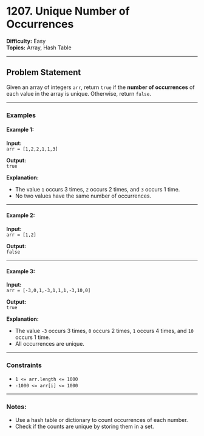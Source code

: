 # 1207. Unique Number of Occurrences

**Difficulty:** Easy  
**Topics:** Array, Hash Table  

---

## Problem Statement

Given an array of integers `arr`, return `true` if the **number of occurrences** of each value in the array is unique. Otherwise, return `false`.

---

### Examples

#### Example 1:

**Input:**  
`arr = [1,2,2,1,1,3]`  

**Output:**  
`true`  

**Explanation:**  
- The value `1` occurs 3 times, `2` occurs 2 times, and `3` occurs 1 time.  
- No two values have the same number of occurrences.

---

#### Example 2:

**Input:**  
`arr = [1,2]`  

**Output:**  
`false`

---

#### Example 3:

**Input:**  
`arr = [-3,0,1,-3,1,1,1,-3,10,0]`  

**Output:**  
`true`  

**Explanation:**  
- The value `-3` occurs 3 times, `0` occurs 2 times, `1` occurs 4 times, and `10` occurs 1 time.  
- All occurrences are unique.

---

### Constraints

- `1 <= arr.length <= 1000`
- `-1000 <= arr[i] <= 1000`

---

### Notes:
- Use a hash table or dictionary to count occurrences of each number.
- Check if the counts are unique by storing them in a set.
